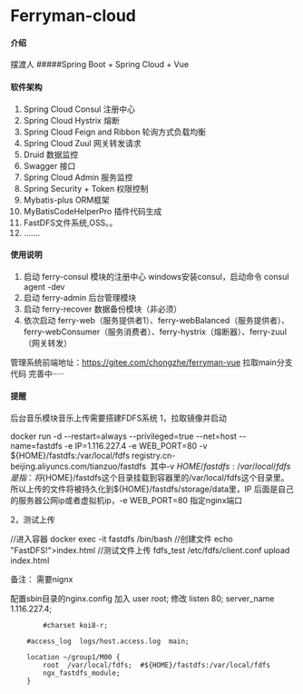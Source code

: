 # Ferryman-cloud

#### 介绍
摆渡人
#####Spring Boot + Spring Cloud + Vue
#### 软件架构

1. Spring Cloud Consul 注册中心
2. Spring Cloud Hystrix 熔断
3. Spring Cloud Feign and Ribbon 轮询方式负载均衡
4. Spring Cloud Zuul 网关转发请求
5. Druid 数据监控
6. Swagger 接口
7. Spring Cloud Admin 服务监控
8. Spring Security + Token 权限控制
9. Mybatis-plus ORM框架
10. MyBatisCodeHelperPro 插件代码生成
11. FastDFS文件系统,OSS。。
12. .......

#### 使用说明

1.  启动 ferry-consul 模块的注册中心 
  windows安装consul，启动命令  consul agent -dev
2.  启动 ferry-admin 后台管理模块
3.  启动 ferry-recover 数据备份模块（非必须）
4.  依次启动 ferry-web（服务提供者1）、ferry-webBalanced（服务提供者）、ferry-webConsumer（服务消费者）、ferry-hystrix（熔断器）、ferry-zuul（网关转发）

管理系统前端地址：https://gitee.com/chongzhe/ferryman-vue
拉取main分支代码
完善中·····

#### 提醒
后台音乐模块音乐上传需要搭建FDFS系统
1，拉取镜像并启动
 
docker run -d --restart=always --privileged=true --net=host --name=fastdfs -e IP=1.116.227.4 -e WEB_PORT=80 -v ${HOME}/fastdfs:/var/local/fdfs registry.cn-beijing.aliyuncs.com/tianzuo/fastdfs
​
其中-v ${HOME}/fastdfs:/var/local/fdfs是指：将${HOME}/fastdfs这个目录挂载到容器里的/var/local/fdfs这个目录里。所以上传的文件将被持久化到${HOME}/fastdfs/storage/data里，IP 后面是自己的服务器公网ip或者虚拟机ip，-e WEB_PORT=80 指定nginx端口
 
 
2，测试上传
 
//进入容器
docker exec -it fastdfs /bin/bash
//创建文件
echo "FastDFS!">index.html
//测试文件上传
fdfs_test /etc/fdfs/client.conf upload index.html

备注：
需要nignx

配置sbin目录的nginx.config
加入 user root;
修改
	listen       80;
        server_name  1.116.227.4;

	        #charset koi8-r;

        #access_log  logs/host.access.log  main;

        location ~/group1/M00 {
            root  /var/local/fdfs;  #${HOME}/fastdfs:/var/local/fdfs 
            ngx_fastdfs_module;
        }
